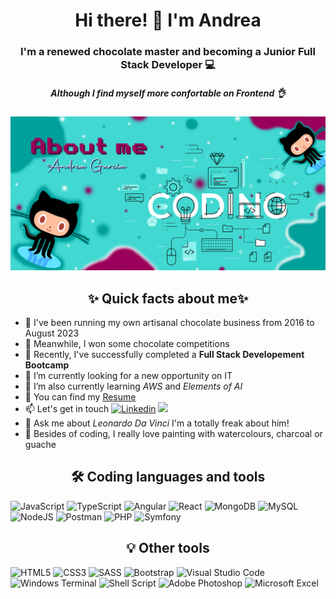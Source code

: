 <div align="center">
  <h1> Hi there! 👋 I'm Andrea </h1>
  <h3> I'm a renewed chocolate master and becoming a Junior Full Stack Developer 💻 </h3>
  <h5> Although I find myself more confortable on Frontend 👌</h5>
</div>
<img src="https://github.com/Andrea-GV/Andrea-GV/blob/main/Banner%20Andreav5.jpg" style="max-width: 100%">

<div >
  <h2 align="center">✨ Quick facts about me✨</h2>
  <ul>
    <li> 🍫 I've been running my own artisanal chocolate business from 2016 to August 2023 </li>
    <li> 🥇 Meanwhile, I won some chocolate competitions </li>
    <li> 📝 Recently, I've successfully completed a <b> Full Stack Developement Bootcamp </b> </li>
    <li> 🔭 I’m currently looking for a new opportunity on IT </li>
    <li> 🌱 I’m also currently learning <i> AWS </i> and <i> Elements of AI </i> </li>
    <li> 📝 You can find my <a href="https://drive.google.com/file/d/1Bg_iOicEe2tGq1NxXChHf86oAkXH3kSr/view" alt="Resume"> Resume </a> </li>
    <li> 📫 Let's get in touch <a target="_blank" href="https://www.linkedin.com/in/andrea-garcia-valverde/" rel="follow"><img     src="https://camo.githubusercontent.com/591c02e8ff595d43e0b35b1b29aed639a7154b959cd8f8c854b9e176d885b094/68747470733a2f2f696d672e736869656c64732e696f2f62616467652f4c696e6b6564496e2d3030373742353f7374796c653d666f722d7468652d6261646765266c6f676f3d6c696e6b6564696e266c6f676f436f6c6f723d7768697465" alt="Linkedin" data-canonical-src="https://img.shields.io/badge/LinkedIn-0077B5?style=for-the-badge&amp;logo=linkedin&amp;logoColor=white" style="width: 10%;"></a> 
      <a target="_blank" href="https://github.com/Andrea-GV" rel="follow"><img src="https://img.shields.io/badge/github-%23121011.svg?style=for-the-badge&logo=github&logoColor=white"></a></li>
    <li> 💬 Ask me about <i> Leonardo Da Vinci </i> I'm a totally freak about him! </li>
    <li> 🎨 Besides of coding, I really love painting with watercolours, charcoal or guache </li>
  </ul>
</div>

<h2 align="center"> 🛠️ Coding languages and tools </h2>

![JavaScript](https://img.shields.io/badge/javascript-%23323330.svg?style=for-the-badge&logo=javascript&logoColor=%23F7DF1E)
![TypeScript](https://img.shields.io/badge/typescript-%23007ACC.svg?style=for-the-badge&logo=typescript&logoColor=white)
![Angular](https://img.shields.io/badge/angular-%23DD0031.svg?style=for-the-badge&logo=angular&logoColor=white)
![React](https://img.shields.io/badge/react-%2320232a.svg?style=for-the-badge&logo=react&logoColor=%2361DAFB)
![MongoDB](https://img.shields.io/badge/MongoDB-%234ea94b.svg?style=for-the-badge&logo=mongodb&logoColor=white)
![MySQL](https://img.shields.io/badge/mysql-4479A1.svg?style=for-the-badge&logo=mysql&logoColor=white) 
![NodeJS](https://img.shields.io/badge/node.js-6DA55F?style=for-the-badge&logo=node.js&logoColor=white)
![Postman](https://img.shields.io/badge/Postman-FF6C37?style=for-the-badge&logo=postman&logoColor=white)
![PHP](https://img.shields.io/badge/php-%23777BB4.svg?style=for-the-badge&logo=php&logoColor=white)
![Symfony](https://img.shields.io/badge/symfony-%23000000.svg?style=for-the-badge&logo=symfony&logoColor=white)

<h2 align="center"> 💡 Other tools </h2>


![HTML5](https://img.shields.io/badge/html5-%23E34F26.svg?style=for-the-badge&logo=html5&logoColor=white)
![CSS3](https://img.shields.io/badge/css3-%231572B6.svg?style=for-the-badge&logo=css3&logoColor=white)
![SASS](https://img.shields.io/badge/SASS-hotpink.svg?style=for-the-badge&logo=SASS&logoColor=white)
![Bootstrap](https://img.shields.io/badge/bootstrap-%238511FA.svg?style=for-the-badge&logo=bootstrap&logoColor=white)
![Visual Studio Code](https://img.shields.io/badge/Visual%20Studio%20Code-0078d7.svg?style=for-the-badge&logo=visual-studio-code&logoColor=white)
![Windows Terminal](https://img.shields.io/badge/Windows%20Terminal-%234D4D4D.svg?style=for-the-badge&logo=windows-terminal&logoColor=white)
![Shell Script](https://img.shields.io/badge/shell_script-%23121011.svg?style=for-the-badge&logo=gnu-bash&logoColor=white)
![Adobe Photoshop](https://img.shields.io/badge/adobe%20photoshop-%2331A8FF.svg?style=for-the-badge&logo=adobe%20photoshop&logoColor=white)
![Microsoft Excel](https://img.shields.io/badge/Microsoft_Excel-217346?style=for-the-badge&logo=microsoft-excel&logoColor=white)
